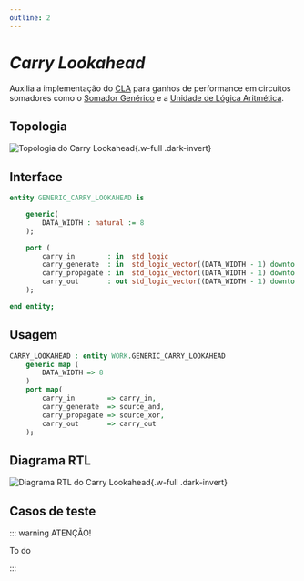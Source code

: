 ```yaml
---
outline: 2
---
```


# _Carry Lookahead_

<a href="https://github.com/insper-riscv/core/blob/main/src/GENERIC_CARRY_LOOKAHEAD.vhd" target="blank"><Badge type="tip" text="GENERIC_CARRY_LOOKAHEAD.vhd &boxbox;" /></a>

Auxilia a implementação do [CLA](https://en.wikipedia.org/wiki/Carry-lookahead_adder) para ganhos de performance em circuitos somadores como o [Somador Genérico](/reference/entities/generic_adder) e a [Unidade de Lógica Aritmética](/reference/entities/rv32i_alu). 

## Topologia

<pan-container>

![Topologia do Carry Lookahead](/images/reference/entities/generic_carry_lookahead_topology.mermaid.drawio.svg){.w-full .dark-invert}

</pan-container>

## Interface

```vhdl
entity GENERIC_CARRY_LOOKAHEAD is

    generic(
        DATA_WIDTH : natural := 8
    );

    port (
        carry_in        : in  std_logic                                   := '0';
        carry_generate  : in  std_logic_vector((DATA_WIDTH - 1) downto 0) := (others => '0');
        carry_propagate : in  std_logic_vector((DATA_WIDTH - 1) downto 0) := (others => '0');
        carry_out       : out std_logic_vector((DATA_WIDTH - 1) downto 0)
    );

end entity;
```

## Usagem

```vhdl
CARRY_LOOKAHEAD : entity WORK.GENERIC_CARRY_LOOKAHEAD
    generic map (
        DATA_WIDTH => 8
    )
    port map(
        carry_in        => carry_in,
        carry_generate  => source_and,
        carry_propagate => source_xor,
        carry_out       => carry_out
    );
```

## Diagrama RTL

<pan-container>

![Diagrama RTL do Carry Lookahead](/images/reference/entities/generic_carry_lookahead_netlist.svg){.w-full .dark-invert}

</pan-container>

## Casos de teste

::: warning ATENÇÃO!

To do

:::
